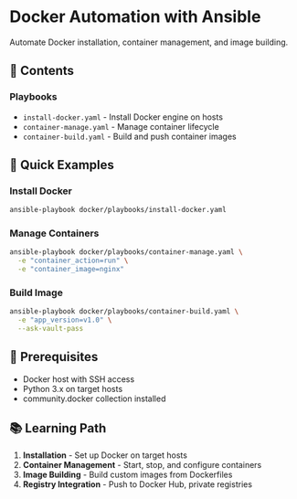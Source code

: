 # Docker Automation with Ansible

Automate Docker installation, container management, and image building.

## 📁 Contents

### Playbooks
- `install-docker.yaml` - Install Docker engine on hosts
- `container-manage.yaml` - Manage container lifecycle
- `container-build.yaml` - Build and push container images

## 🚀 Quick Examples

### Install Docker
```bash
ansible-playbook docker/playbooks/install-docker.yaml
```

### Manage Containers
```bash
ansible-playbook docker/playbooks/container-manage.yaml \
  -e "container_action=run" \
  -e "container_image=nginx"
```

### Build Image
```bash
ansible-playbook docker/playbooks/container-build.yaml \
  -e "app_version=v1.0" \
  --ask-vault-pass
```

## 🔧 Prerequisites

- Docker host with SSH access
- Python 3.x on target hosts
- community.docker collection installed

## 📚 Learning Path

1. **Installation** - Set up Docker on target hosts
2. **Container Management** - Start, stop, and configure containers
3. **Image Building** - Build custom images from Dockerfiles
4. **Registry Integration** - Push to Docker Hub, private registries